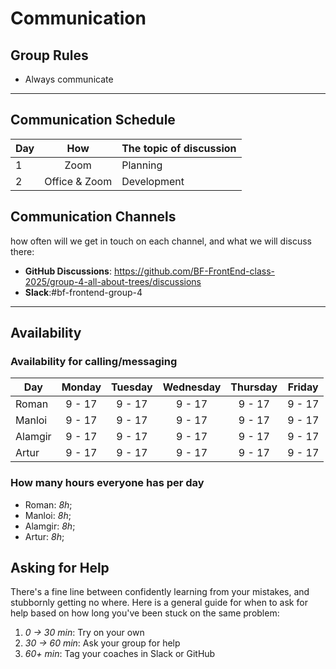 # Communication

## Group Rules

- Always communicate

---

## Communication Schedule

| Day |     How     | The topic of discussion |
| --- | :---------: | ----------------------- |
| 1   |    Zoom     | Planning                |
| 2   |Office & Zoom| Development             |

## Communication Channels

how often will we get in touch on each channel, and what we will discuss there:

- **GitHub Discussions**:
  <https://github.com/BF-FrontEnd-class-2025/group-4-all-about-trees/discussions>
- **Slack**:#bf-frontend-group-4

---

## Availability

### Availability for calling/messaging

| Day     | Monday | Tuesday | Wednesday | Thursday | Friday |
| ------- | :----: | :-----: | :-------: | :------: | :----: |
| Roman   | 9 - 17 | 9 - 17  |  9 - 17   |  9 - 17  | 9 - 17 |
| Manloi  | 9 - 17 | 9 - 17  |  9 - 17   |  9 - 17  | 9 - 17 |
| Alamgir | 9 - 17 | 9 - 17  |  9 - 17   |  9 - 17  | 9 - 17 |
| Artur   | 9 - 17 | 9 - 17  |  9 - 17   |  9 - 17  | 9 - 17 |

### How many hours everyone has per day

- Roman: _8h_;
- Manloi: _8h_;
- Alamgir: _8h_;
- Artur: _8h_;

## Asking for Help

There's a fine line between confidently learning from your mistakes, and
stubbornly getting no where. Here is a general guide for when to ask for help
based on how long you've been stuck on the same problem:

1. _0 -> 30 min_: Try on your own
2. _30 -> 60 min_: Ask your group for help
3. _60+ min_: Tag your coaches in Slack or GitHub
